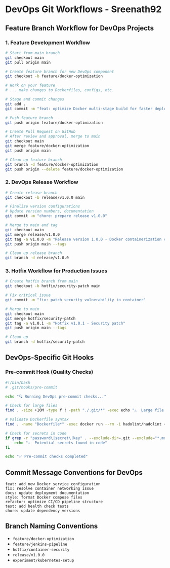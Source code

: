 # DevOps Git Workflows - Sreenath92

## Feature Branch Workflow for DevOps Projects

### 1. Feature Development Workflow
```bash
# Start from main branch
git checkout main
git pull origin main

# Create feature branch for new DevOps component
git checkout -b feature/docker-optimization

# Work on your feature
# ... make changes to Dockerfiles, configs, etc.

# Stage and commit changes
git add .
git commit -m "feat: optimize Docker multi-stage build for faster deployments"

# Push feature branch
git push origin feature/docker-optimization

# Create Pull Request on GitHub
# After review and approval, merge to main
git checkout main
git merge feature/docker-optimization
git push origin main

# Clean up feature branch
git branch -d feature/docker-optimization
git push origin --delete feature/docker-optimization
```

### 2. DevOps Release Workflow
```bash
# Create release branch
git checkout -b release/v1.0.0 main

# Finalize version configurations
# Update version numbers, documentation
git commit -m "chore: prepare release v1.0.0"

# Merge to main and tag
git checkout main
git merge release/v1.0.0
git tag -a v1.0.0 -m "Release version 1.0.0 - Docker containerization complete"
git push origin main --tags

# Clean up release branch
git branch -d release/v1.0.0
```

### 3. Hotfix Workflow for Production Issues
```bash
# Create hotfix branch from main
git checkout -b hotfix/security-patch main

# Fix critical issue
git commit -m "fix: patch security vulnerability in container"

# Merge to main
git checkout main
git merge hotfix/security-patch
git tag -a v1.0.1 -m "Hotfix v1.0.1 - Security patch"
git push origin main --tags

# Clean up
git branch -d hotfix/security-patch
```

## DevOps-Specific Git Hooks

### Pre-commit Hook (Quality Checks)
```bash
#!/bin/bash
# .git/hooks/pre-commit

echo "🔍 Running DevOps pre-commit checks..."

# Check for large files
find . -size +10M -type f ! -path "./.git/*" -exec echo "⚠️  Large file: {}" \;

# Validate Dockerfile syntax
find . -name "Dockerfile*" -exec docker run --rm -i hadolint/hadolint < {} \;

# Check for secrets in code
if grep -r "password\|secret\|key" . --exclude-dir=.git --exclude="*.md"; then
    echo "⚠️  Potential secrets found in code"
fi

echo "✅ Pre-commit checks completed"
```

## Commit Message Conventions for DevOps

```
feat: add new Docker service configuration
fix: resolve container networking issue  
docs: update deployment documentation
style: format Docker compose files
refactor: optimize CI/CD pipeline structure
test: add health check tests
chore: update dependency versions
```

## Branch Naming Conventions

- `feature/docker-optimization`
- `feature/jenkins-pipeline`
- `hotfix/container-security`
- `release/v1.0.0`
- `experiment/kubernetes-setup`
